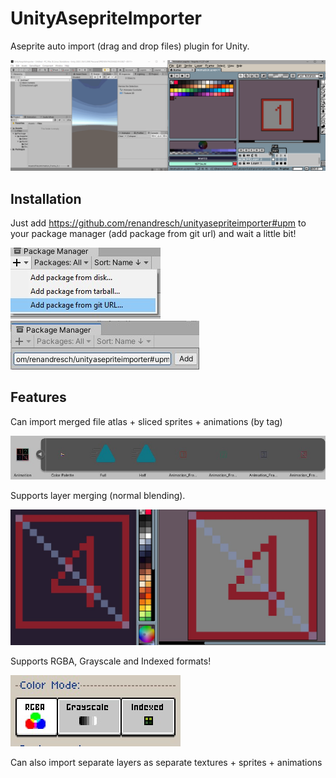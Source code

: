 # UnityAsepriteImporter
Aseprite auto import (drag and drop files) plugin for Unity.

![example gif](https://raw.githubusercontent.com/RenanDresch/UnityAsepriteImporter/master/Readme/asepriteImporter.gif)

## Installation
Just add https://github.com/renandresch/unityasepriteimporter#upm to your package manager (add package from git url) and wait a little bit!

![installation](https://raw.githubusercontent.com/RenanDresch/UnityAsepriteImporter/master/Readme/pm.jpg)
![installation](https://raw.githubusercontent.com/RenanDresch/UnityAsepriteImporter/master/Readme/pm2.jpg)

## Features

Can import merged file atlas + sliced sprites + animations (by tag)

![import example](https://raw.githubusercontent.com/RenanDresch/UnityAsepriteImporter/master/Readme/import.jpg)

Supports layer merging (normal blending).

![merge image](https://github.com/RenanDresch/UnityAsepriteImporter/blob/master/Readme/merge.jpg)

Supports RGBA, Grayscale and Indexed formats!

![depths](https://raw.githubusercontent.com/RenanDresch/UnityAsepriteImporter/master/Readme/depth.jpg)

Can also import separate layers as separate textures + sprites + animations
